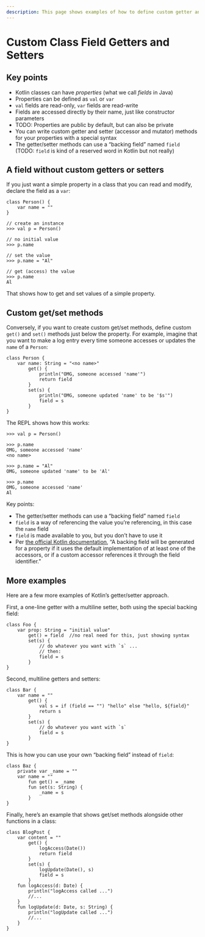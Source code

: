 ```yaml
---
description: This page shows examples of how to define custom getter and setter methods on Kotlin classes, including how to work with the 'field' reference.
---
```


# Custom Class Field Getters and Setters


## Key points

- Kotlin classes can have *properties* (what we call *fields* in Java)
- Properties can be defined as `val` or `var`
- `val` fields are read-only, `var` fields are read-write
- Fields are accessed directly by their name, just like constructor parameters
- TODO: Properties are public by default, but can also be private
- You can write custom getter and setter (accessor and mutator) methods for your properties with a special syntax
- The getter/setter methods can use a “backing field” named `field` (TODO: `field` is kind of a reserved word in Kotlin but not really)



## A field without custom getters or setters

If you just want a simple property in a class that you can read and modify, declare the field as a `var`:

````
class Person() {
    var name = ""
}

// create an instance
>>> val p = Person()

// no initial value
>>> p.name

// set the value
>>> p.name = "Al"

// get (access) the value
>>> p.name
Al
````

That shows how to get and set values of a simple property.



## Custom get/set methods

Conversely, if you want to create custom get/set methods, define custom `get()` and `set()` methods just below the property. For example, imagine that you want to make a log entry every time someone accesses or updates the `name` of a `Person`:

````
class Person {
    var name: String = "<no name>"
        get() {
            println("OMG, someone accessed 'name'")
            return field
        }
        set(s) {
            println("OMG, someone updated 'name' to be '$s'")
            field = s
        }
}
````

The REPL shows how this works:

````
>>> val p = Person()

>>> p.name
OMG, someone accessed 'name'
<no name>

>>> p.name = "Al"
OMG, someone updated 'name' to be 'Al'

>>> p.name
OMG, someone accessed 'name'
Al
````

Key points:

- The getter/setter methods can use a “backing field” named `field`
- `field` is a way of referencing the value you’re referencing, in this case the `name` field
- `field` is made available to you, but you don’t have to use it
- Per [the official Kotlin documentation](https://kotlinlang.org/docs/reference/properties.html), “A backing field will be generated for a property if it uses the default implementation of at least one of the accessors, or if a custom accessor references it through the field identifier.”



## More examples

Here are a few more examples of Kotlin’s getter/setter approach.

First, a one-line getter with a multiline setter, both using the special backing field:

````
class Foo {
    var prop: String = "initial value"
        get() = field  //no real need for this, just showing syntax
        set(s) {
            // do whatever you want with `s` ...
            // then:
            field = s
        }
}
````

Second, multiline getters and setters:

````
class Bar {
    var name = ""
        get() {
            val s = if (field == "") "hello" else "hello, ${field}"
            return s
        }
        set(s) {
            // do whatever you want with `s`
            field = s
        }
}
````

This is how you can use your own “backing field” instead of `field`:

````
class Baz {
    private var _name = ""
    var name = ""
        fun get() = _name
        fun set(s: String) {
            _name = s
        }
}
````

Finally, here’s an example that shows get/set methods alongside other functions in a class:

````
class BlogPost {
    var content = ""
        get() {
            logAccess(Date())
            return field
        }
        set(s) {
            logUpdate(Date(), s)
            field = s
        }
    fun logAccess(d: Date) {
        println("logAccess called ...")
        //...
    }
    fun logUpdate(d: Date, s: String) {
        println("logUpdate called ...")
        //...
    }
}
````










